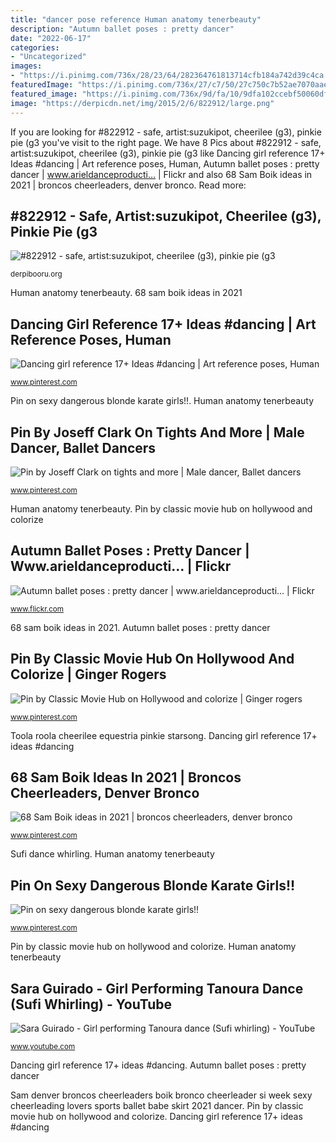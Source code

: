 ```yaml
---
title: "dancer pose reference Human anatomy tenerbeauty"
description: "Autumn ballet poses : pretty dancer"
date: "2022-06-17"
categories:
- "Uncategorized"
images:
- "https://i.pinimg.com/736x/28/23/64/282364761813714cfb184a742d39c4ca.jpg"
featuredImage: "https://i.pinimg.com/736x/27/c7/50/27c750c7b52ae7070aae0b844f696d0b.jpg"
featured_image: "https://i.pinimg.com/736x/9d/fa/10/9dfa102ccebf50060dffe0e6df95bd10.jpg"
image: "https://derpicdn.net/img/2015/2/6/822912/large.png"
---
```


If you are looking for #822912 - safe, artist:suzukipot, cheerilee (g3), pinkie pie (g3 you've visit to the right page. We have 8 Pics about #822912 - safe, artist:suzukipot, cheerilee (g3), pinkie pie (g3 like Dancing girl reference 17+ Ideas #dancing | Art reference poses, Human, Autumn ballet poses : pretty dancer | www.arieldanceproducti… | Flickr and also 68 Sam Boik ideas in 2021 | broncos cheerleaders, denver bronco. Read more:

## #822912 - Safe, Artist:suzukipot, Cheerilee (g3), Pinkie Pie (g3

![#822912 - safe, artist:suzukipot, cheerilee (g3), pinkie pie (g3](https://derpicdn.net/img/2015/2/6/822912/large.png "Toola roola cheerilee equestria pinkie starsong")

<small>derpibooru.org</small>

Human anatomy tenerbeauty. 68 sam boik ideas in 2021

## Dancing Girl Reference 17+ Ideas #dancing | Art Reference Poses, Human

![Dancing girl reference 17+ Ideas #dancing | Art reference poses, Human](https://i.pinimg.com/736x/9d/fa/10/9dfa102ccebf50060dffe0e6df95bd10.jpg "Pin by joseff clark on tights and more")

<small>www.pinterest.com</small>

Pin on sexy dangerous blonde karate girls!!. Human anatomy tenerbeauty

## Pin By Joseff Clark On Tights And More | Male Dancer, Ballet Dancers

![Pin by Joseff Clark on tights and more | Male dancer, Ballet dancers](https://i.pinimg.com/736x/b3/63/64/b36364d3a78991683ea46a9e0079ad86.jpg "Sam denver broncos cheerleaders boik bronco cheerleader si week sexy cheerleading lovers sports ballet babe skirt 2021 dancer")

<small>www.pinterest.com</small>

Human anatomy tenerbeauty. Pin by classic movie hub on hollywood and colorize

## Autumn Ballet Poses : Pretty Dancer | Www.arieldanceproducti… | Flickr

![Autumn ballet poses : pretty dancer | www.arieldanceproducti… | Flickr](https://c1.staticflickr.com/5/4133/4842852648_aa1d548e21_b.jpg "Toola roola cheerilee equestria pinkie starsong")

<small>www.flickr.com</small>

68 sam boik ideas in 2021. Autumn ballet poses : pretty dancer

## Pin By Classic Movie Hub On Hollywood And Colorize | Ginger Rogers

![Pin by Classic Movie Hub on Hollywood and colorize | Ginger rogers](https://i.pinimg.com/736x/28/23/64/282364761813714cfb184a742d39c4ca.jpg "Sam denver broncos cheerleaders boik bronco cheerleader si week sexy cheerleading lovers sports ballet babe skirt 2021 dancer")

<small>www.pinterest.com</small>

Toola roola cheerilee equestria pinkie starsong. Dancing girl reference 17+ ideas #dancing

## 68 Sam Boik Ideas In 2021 | Broncos Cheerleaders, Denver Bronco

![68 Sam Boik ideas in 2021 | broncos cheerleaders, denver bronco](https://i.pinimg.com/236x/a8/2d/c6/a82dc62fd2c4665a9f6331c7e0eea879--broncos-cheerleaders-denver-broncos.jpg "Sufi dance whirling")

<small>www.pinterest.com</small>

Sufi dance whirling. Human anatomy tenerbeauty

## Pin On Sexy Dangerous Blonde Karate Girls!!

![Pin on sexy dangerous blonde karate girls!!](https://i.pinimg.com/736x/27/c7/50/27c750c7b52ae7070aae0b844f696d0b.jpg "Autumn ballet poses : pretty dancer")

<small>www.pinterest.com</small>

Pin by classic movie hub on hollywood and colorize. Human anatomy tenerbeauty

## Sara Guirado - Girl Performing Tanoura Dance (Sufi Whirling) - YouTube

![Sara Guirado - Girl performing Tanoura dance (Sufi whirling) - YouTube](http://i.ytimg.com/vi/QscGc2TAj6A/maxresdefault.jpg "Pin on sexy dangerous blonde karate girls!!")

<small>www.youtube.com</small>

Dancing girl reference 17+ ideas #dancing. Autumn ballet poses : pretty dancer

Sam denver broncos cheerleaders boik bronco cheerleader si week sexy cheerleading lovers sports ballet babe skirt 2021 dancer. Pin by classic movie hub on hollywood and colorize. Dancing girl reference 17+ ideas #dancing
